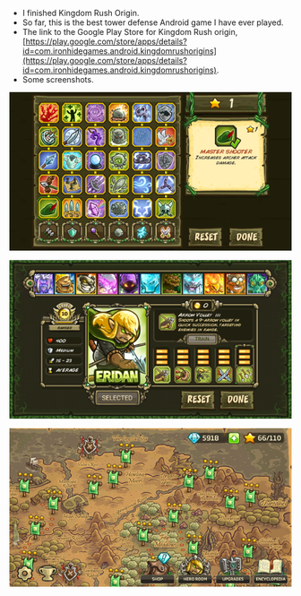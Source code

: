 * I finished Kingdom Rush Origin.
* So far, this is the best tower defense Android game I have ever played.
* The link to the Google Play Store for Kingdom Rush origin, [https://play.google.com/store/apps/details?id=com.ironhidegames.android.kingdomrushorigins](https://play.google.com/store/apps/details?id=com.ironhidegames.android.kingdomrushorigins).
* Some screenshots.

![./20170308-1810-cet-1-1.png](./20170308-1810-cet-1-1.png)

![./20170308-1810-cet-1-2.png](./20170308-1810-cet-1-2.png)

![./20170308-1810-cet-1-3.png](./20170308-1810-cet-1-3.png)